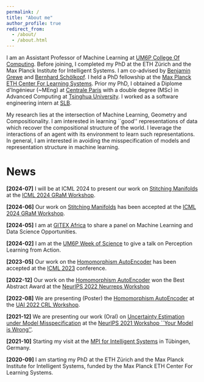 ```yaml
---
permalink: /
title: "About me"
author_profile: true
redirect_from: 
  - /about/
  - /about.html
---
```



I am an Assistant Professor of Machine Learning at [UM6P College Of Computing](https://cc.um6p.ma/). Before joining, 
I completed my PhD at the ETH Zürich and the Max Planck Institute for Intelligent Systems. I am co-advised by [Benjamin Grewe](https://ee.ethz.ch/the-department/people-a-z/person-detail.MTQ4NjY0.TGlzdC8zMjc5LC0xNjUwNTg5ODIw.html) and [Bernhard Schölkopf](https://is.mpg.de/~bs). I held a PhD fellowship at the [Max Planck ETH Center For Learning Systems](https://learning-systems.org/). Prior my PhD, I obtained a Diplome d'Ingénieur (~MEng) at [Centrale Paris](https://www.centralesupelec.fr/) with a double degree (MSc) in Advanced Computing at [Tsinghua University](https://www.tsinghua.edu.cn/en/). I worked as a software engineering intern at [SLB](https://www.slb.com/).

My research lies at the intersection of Machine Learning, Geometry and Compositionality. I am interested in learning ``good'' representations of data which recover the compositional structure of the world. I leverage the interactions of an agent with its environment to learn such representations. In general, I am interested in avoiding the misspecification of models and representation structure in machine learning.


News
====
**[2024-07]** I will be at ICML 2024 to present our work on [Stitching Manifolds](https://openreview.net/forum?id=roehAtQlGX) at the [ICML 2024 GRaM Workshop](https://gram-workshop.github.io/cfp.html).

**[2024-06]** Our work on [Stitching Manifolds](https://openreview.net/forum?id=roehAtQlGX) has been accepted at the [ICML 2024 GRaM Workshop](https://gram-workshop.github.io/cfp.html).

**[2024-05]** I am at [GITEX Africa](https://gitexafrica.com/) to share a panel on Machine Learning and Data Science Opportunities.

**[2024-02]** I am at the [UM6P Week of Science](https://wos.um6p.ma/) to give a talk on Perception Learning from Action.

**[2023-05]** Our work on the [Homomorphism AutoEncoder](https://arxiv.org/abs/2207.12067) has been accepted at the [ICML 2023](https://icml.cc/Conferences/2023) conference.

**[2022-12]** Our work on the [Homomorphism AutoEncoder](https://arxiv.org/abs/2207.12067) won the Best Abstract Award at the [NeurIPS 2022 Neurreps Workshop](https://www.neurreps.org/)

**[2022-08]** We are presenting (Poster) the [Homomorphism AutoEncoder](https://arxiv.org/abs/2207.12067) at the [UAI 2022 CRL Workshop](https://crl-uai-2022.github.io/). 

**[2021-12]** We are presenting our work (Oral) on [Uncertainty Estimation under Model Misspecification](https://arxiv.org/abs/2111.11763) at the [NeurIPS 2021 Workshop ``Your Model is Wrong''](https://sites.google.com/view/robustbayes-neurips21/home).

**[2021-10]** Starting my visit at the [MPI for Intelligent Systems](https://is.mpg.de/) in Tübingen, Germany.

**[2020-09]** I am starting my PhD at the ETH Zürich and the Max Planck Institute for Intelligent Systems, funded by the Max Planck ETH Center For Learning Systems.
